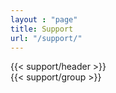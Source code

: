 ```yaml
---
layout : "page"
title: Support
url: "/support/"
---
```

<div>
{{< support/header >}}
<div class="support-container">
{{< support/group >}}
</div>
</div>

